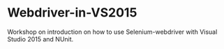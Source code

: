 # Webdriver-in-VS2015
Workshop on introduction on how to use Selenium-webdriver with Visual Studio 2015 and NUnit.
